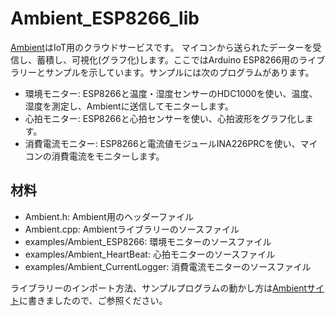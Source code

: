# Ambient_ESP8266_lib

[Ambient](https://ambidata.io)はIoT用のクラウドサービスです。 マイコンから送られたデーターを受信し、蓄積し、可視化(グラフ化)します。ここではArduino ESP8266用のライブラリーとサンプルを示しています。サンプルには次のプログラムがあります。

* 環境モニター: ESP8266と温度・湿度センサーのHDC1000を使い、温度、湿度を測定し、Ambientに送信してモニターします。
* 心拍モニター: ESP8266と心拍センサーを使い、心拍波形をグラフ化します。
* 消費電流モニター: ESP8266と電流値モジュールINA226PRCを使い、マイコンの消費電流をモニターします。

## 材料

* Ambient.h: Ambient用のヘッダーファイル
* Ambient.cpp: Ambientライブラリーのソースファイル
* examples/Ambient_ESP8266: 環境モニターのソースファイル
* examples/Ambient_HeartBeat: 心拍モニターのソースファイル
* examples/Ambient_CurrentLogger: 消費電流モニターのソースファイル

ライブラリーのインポート方法、サンプルプログラムの動かし方は[Ambientサイト](https://ambidata.io/docs/esp8266/)に書きましたので、ご参照ください。
